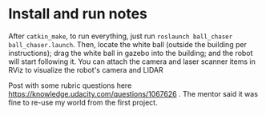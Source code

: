 # Install and run notes
After `catkin_make`, to run everything, just run `roslaunch ball_chaser ball_chaser.launch`. Then, locate the white ball (outside the building per instructions); drag the white ball in gazebo into the building; and the robot will start following it. You can attach the camera and laser scanner items in RViz to visualize the robot's camera and LIDAR

Post with some rubric questions here https://knowledge.udacity.com/questions/1067626 . The mentor said it was fine to re-use my world from the first project.
